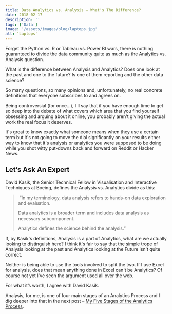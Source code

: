 ```yaml
---
title: Data Analytics vs. Analysis – What's The Difference?
date: 2018-02-17
description: ''
tags: ['Data']
image: '/assets/images/blog/laptops.jpg'
alt: ‘Laptops'
---
```

Forget the Python vs. R or Tableau vs. Power BI wars, there is nothing guaranteed to divide the data community quite as much as the Analytics vs. Analysis question.

What is the difference between Analysis and Analytics? Does one look at the past and one to the future? Is one of them reporting and the other data science?

So many questions, so many opinions and, unfortunately, no real concrete definitions that everyone subscribes to and agrees on.

Being controversial (for once…), I'll say that if you have enough time to get so deep into the debate of what covers which area that you find yourself obsessing and arguing about it online, you probably aren't giving the actual work the real focus it deserves.

It's great to know exactly what someone means when they use a certain term but it's not going to move the dial significantly on your results either way to know that it's analysis or analytics you were supposed to be doing while you shot witty put-downs back and forward on Reddit or Hacker News.

## Let&#8217;s Ask An Expert

David Kasik, the Senior Technical Fellow in Visualisation and Interactive Techniques at Boeing, defines the Analysis vs. Analytics divide as this:

>  “In my terminology, data analysis refers to hands-on data exploration and evaluation.
> 
> Data analytics is a broader term and includes data analysis as necessary subcomponent.
> 
> Analytics defines the science behind the analysis.”

If, by Kasik's definitions, Analysis is a part of Analytics, what are we actually looking to distinguish here? I think it's fair to say that the simple trope of Analysis looking at the past and Analytics looking at the Future isn't quite correct.

Neither is being able to use the tools involved to split the two. If I use Excel for analysis, does that mean anything done in Excel can't be Analytics? Of course not yet I've seen the argument used all over the web.

For what it&#8217;s worth, I agree with David Kasik.

Analysis, for me, is one of four main stages of an Analytics Process and I dig deeper into that in the next post – [My Five Stages of the Analytics Process](/my-five-stages-of-the-analytics-process).